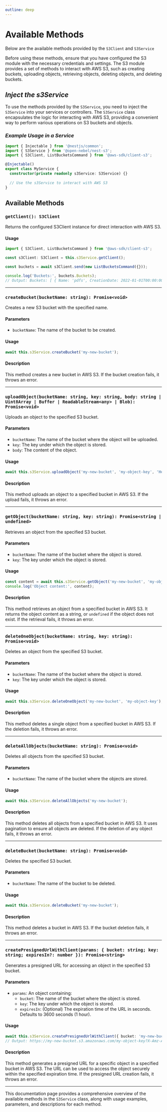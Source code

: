 ```yaml
---
outline: deep
---
```


# **Available Methods**

Below are the available methods provided by the `S3Client` and `S3Service` 

Before using these methods, ensure that you have configured the S3 module with the necessary credentials and settings. The S3 module provides a set of methods to interact with AWS S3, such as creating buckets, uploading objects, retrieving objects, deleting objects, and deleting buckets.

## *Inject the s3Service*

To use the methods provided by the `S3Service`, you need to inject the `S3Service` into your services or controllers. The `S3Service` class encapsulates the logic for interacting with AWS S3, providing a convenient way to perform various operations on S3 buckets and objects.

### *Example Usage in a Service*

```typescript
import { Injectable } from '@nestjs/common';
import { S3Service } from '@open-nebel/nest-s3';
import { S3Client, ListBucketsCommand } from '@aws-sdk/client-s3';

@Injectable()
export class MyService {
  constructor(private readonly s3Service: S3Service) {}
    
  // Use the s3Service to interact with AWS S3
}
```

## Available Methods

### **`getClient(): S3Client`**

Returns the configured S3Client instance for direct interaction with AWS S3.

#### Usage

```typescript
import { S3Client, ListBucketsCommand } from '@aws-sdk/client-s3';

const s3Client: S3Client = this.s3Service.getClient();

const buckets = await s3Client.send(new ListBucketsCommand({}));

console.log('Buckets:', buckets.Buckets);
// Output: Buckets: [ { Name: 'pdfs', CreationDate: 2022-01-01T00:00:00.000Z } ]
```
------

### **`createBucket(bucketName: string): Promise<void>`**

Creates a new S3 bucket with the specified name.

#### Parameters
- `bucketName`: The name of the bucket to be created.

#### Usage

```typescript
await this.s3Service.createBucket('my-new-bucket');
```

#### Description
This method creates a new bucket in AWS S3. If the bucket creation fails, it throws an error.

------

### **`uploadObject(bucketName: string, key: string, body: string | Uint8Array | Buffer | ReadableStream<any> | Blob): Promise<void>`**

Uploads an object to the specified S3 bucket.

#### Parameters
- `bucketName`: The name of the bucket where the object will be uploaded.
- `key`: The key under which the object is stored.
- `body`: The content of the object.

#### Usage

```typescript
await this.s3Service.uploadObject('my-new-bucket', 'my-object-key', 'Hello, world!');
```

#### Description
This method uploads an object to a specified bucket in AWS S3. If the upload fails, it throws an error.

------

### **`getObject(bucketName: string, key: string): Promise<string | undefined>`**

Retrieves an object from the specified S3 bucket.

#### Parameters
- `bucketName`: The name of the bucket where the object is stored.
- `key`: The key under which the object is stored.

#### Usage

```typescript
const content = await this.s3Service.getObject('my-new-bucket', 'my-object-key');
console.log('Object content:', content);
```

#### Description
This method retrieves an object from a specified bucket in AWS S3. It returns the object content as a string, or `undefined` if the object does not exist. If the retrieval fails, it throws an error.

------

### **`deleteOneObject(bucketName: string, key: string): Promise<void>`**

Deletes an object from the specified S3 bucket.

#### Parameters
- `bucketName`: The name of the bucket where the object is stored.
- `key`: The key under which the object is stored.

#### Usage

```typescript
await this.s3Service.deleteOneObject('my-new-bucket', 'my-object-key');
```

#### Description
This method deletes a single object from a specified bucket in AWS S3. If the deletion fails, it throws an error.

------

### **`deleteAllObjects(bucketName: string): Promise<void>`**

Deletes all objects from the specified S3 bucket.

#### Parameters
- `bucketName`: The name of the bucket where the objects are stored.

#### Usage

```typescript
await this.s3Service.deleteAllObjects('my-new-bucket');
```

#### Description
This method deletes all objects from a specified bucket in AWS S3. It uses pagination to ensure all objects are deleted. If the deletion of any object fails, it throws an error.

------

### **`deleteBucket(bucketName: string): Promise<void>`**

Deletes the specified S3 bucket.

#### Parameters
- `bucketName`: The name of the bucket to be deleted.

#### Usage

```typescript
await this.s3Service.deleteBucket('my-new-bucket');
```

#### Description
This method deletes a bucket in AWS S3. If the bucket deletion fails, it throws an error.

------

### **`createPresignedUrlWithClient(params: { bucket: string; key: string; expiresIn?: number }): Promise<string>`**

Generates a presigned URL for accessing an object in the specified S3 bucket.

#### Parameters
- `params`: An object containing:
    - `bucket`: The name of the bucket where the object is stored.
    - `key`: The key under which the object is stored.
    - `expiresIn`: (Optional) The expiration time of the URL in seconds. Defaults to 3600 seconds (1 hour).

#### Usage

```typescript
await this.s3Service.createPresignedUrlWithClient({ bucket: 'my-new-bucket', key: 'my-object-key' });
// Output: https://my-new-bucket.s3.amazonaws.com/my-object-key?X-Amz-Algorithm=AWS4-HMAC-SHA256&X-Amz-Credential=...
```

#### Description
This method generates a presigned URL for a specific object in a specified bucket in AWS S3. The URL can be used to access the object securely within the specified expiration time. If the presigned URL creation fails, it throws an error.

---

This documentation page provides a comprehensive overview of the available methods in the `S3Service` class, along with usage examples, parameters, and descriptions for each method.